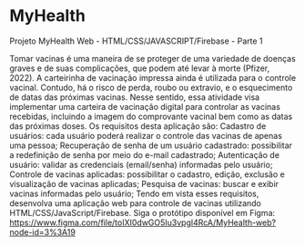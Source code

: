 # MyHealth
 Projeto MyHealth Web - HTML/CSS/JAVASCRIPT/Firebase - Parte 1
 
Tomar vacinas é uma maneira de se proteger de uma variedade de doenças graves e de suas complicações, que podem até levar à morte (Pfizer, 2022). A carteirinha de vacinação impressa ainda é utilizada para o controle vacinal. Contudo, há o risco de perda, roubo ou extravio, e o esquecimento de datas das próximas vacinas.
Nesse sentido, essa atividade visa implementar uma carteira de vacinação digital para controlar as vacinas recebidas, incluindo a imagem do comprovante vacinal bem como as datas das próximas doses.
Os requisitos desta aplicação são:
Cadastro de usuários: cada usuário poderá realizar o controle das vacinas de apenas uma pessoa;
Recuperação de senha de um usuário cadastrado: possibilitar a redefinição de senha por meio do e-mail cadastrado;
Autenticação de usuário: validar as credenciais (email/senha) informadas pelo usuário;
Controle de vacinas aplicadas: possibilitar o cadastro, edição, exclusão e visualização de vacinas aplicadas;
Pesquisa de vacinas: buscar e exibir vacinas informadas pelo usuário;
Tendo em vista esses requisitos, desenvolva uma aplicação web para controle de vacinas utilizando HTML/CSS/JavaScript/Firebase. Siga o protótipo disponível em Figma: https://www.figma.com/file/toIXI0dwGO5Iu3vpgl4RcA/MyHealth-web?node-id=3%3A19
